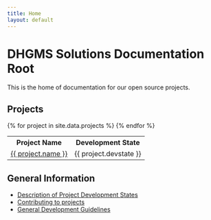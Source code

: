 ```yaml
---
title: Home
layout: default
---
```


<h1>DHGMS Solutions Documentation Root</h1>

<p>This is the home of documentation for our open source projects.</p>

<h2>Projects</h2>
<table>
<tr>
  <th>Project Name</th>
  <th>Development State</th>
</tr>
                {% for project in site.data.projects %}
                <tr>
                  <td>
                    <i class="fa fa-bookmark"><!-- --></i><a href="http://dhgms-solutions.github.io/{{ project.folder }}/" title="{{ project.title }}" lang="en" dir="ltr">
                        {{ project.name }}
                    </a>
                  </td>
                  <td>{{ project.devstate }}</td>
                </tr>
                {% endfor %}
</table>

<h2>General Information</h2>
<ul>
  <li><a href="devstates">Description of Project Development States</a></li>
  <li><a href="contibuting">Contributing to projects</a></li>
  <li><a href="devguidelines">General Development Guidelines</a></li>
</ul>
